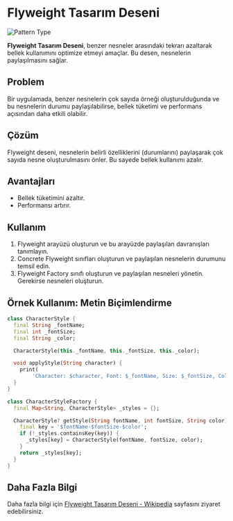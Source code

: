 # Flyweight Tasarım Deseni

![Pattern Type](https://img.shields.io/badge/Pattern%20Type-Structural-green)

**Flyweight Tasarım Deseni**, benzer nesneler arasındaki tekrarı azaltarak bellek kullanımını optimize etmeyi amaçlar. Bu desen, nesnelerin paylaşılmasını sağlar.

## Problem

Bir uygulamada, benzer nesnelerin çok sayıda örneği oluşturulduğunda ve bu nesnelerin durumu paylaşılabilirse, bellek tüketimi ve performans açısından daha etkili olabilir.

## Çözüm

Flyweight deseni, nesnelerin belirli özelliklerini (durumlarını) paylaşarak çok sayıda nesne oluşturulmasını önler. Bu sayede bellek kullanımı azalır.

## Avantajları

- Bellek tüketimini azaltır.
- Performansı artırır.

## Kullanım

1. Flyweight arayüzü oluşturun ve bu arayüzde paylaşılan davranışları tanımlayın.
2. Concrete Flyweight sınıfları oluşturun ve paylaşılan nesnelerin durumunu temsil edin.
3. Flyweight Factory sınıfı oluşturun ve paylaşılan nesneleri yönetin. Gerekirse nesneleri oluşturun.

## Örnek Kullanım: Metin Biçimlendirme

```dart
class CharacterStyle {
  final String _fontName;
  final int _fontSize;
  final String _color;

  CharacterStyle(this._fontName, this._fontSize, this._color);

  void applyStyle(String character) {
    print(
        'Character: $character, Font: $_fontName, Size: $_fontSize, Color: $_color');
  }
}

class CharacterStyleFactory {
  final Map<String, CharacterStyle> _styles = {};

  CharacterStyle? getStyle(String fontName, int fontSize, String color) {
    final key = '$fontName-$fontSize-$color';
    if (!_styles.containsKey(key)) {
      _styles[key] = CharacterStyle(fontName, fontSize, color);
    }
    return _styles[key];
  }
}
```

## Daha Fazla Bilgi

Daha fazla bilgi için [Flyweight Tasarım Deseni - Wikipedia](https://en.wikipedia.org/wiki/Flyweight_pattern) sayfasını ziyaret edebilirsiniz.
